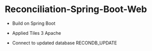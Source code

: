 # Reconciliation-Spring-Boot-Web

+ Build on Spring Boot

+ Applied Tiles 3 Apache

+ Connect to updated database RECONDB_UPDATE
